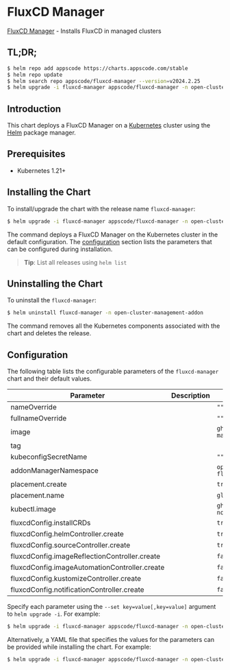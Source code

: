 # FluxCD Manager

[FluxCD Manager](https://github.com/kluster-manager/fluxcd-addon) - Installs FluxCD in managed clusters

## TL;DR;

```bash
$ helm repo add appscode https://charts.appscode.com/stable
$ helm repo update
$ helm search repo appscode/fluxcd-manager --version=v2024.2.25
$ helm upgrade -i fluxcd-manager appscode/fluxcd-manager -n open-cluster-management-addon --create-namespace --version=v2024.2.25
```

## Introduction

This chart deploys a FluxCD Manager on a [Kubernetes](http://kubernetes.io) cluster using the [Helm](https://helm.sh) package manager.

## Prerequisites

- Kubernetes 1.21+

## Installing the Chart

To install/upgrade the chart with the release name `fluxcd-manager`:

```bash
$ helm upgrade -i fluxcd-manager appscode/fluxcd-manager -n open-cluster-management-addon --create-namespace --version=v2024.2.25
```

The command deploys a FluxCD Manager on the Kubernetes cluster in the default configuration. The [configuration](#configuration) section lists the parameters that can be configured during installation.

> **Tip**: List all releases using `helm list`

## Uninstalling the Chart

To uninstall the `fluxcd-manager`:

```bash
$ helm uninstall fluxcd-manager -n open-cluster-management-addon
```

The command removes all the Kubernetes components associated with the chart and deletes the release.

## Configuration

The following table lists the configurable parameters of the `fluxcd-manager` chart and their default values.

|                   Parameter                   | Description |                      Default                       |
|-----------------------------------------------|-------------|----------------------------------------------------|
| nameOverride                                  |             | <code>""</code>                                    |
| fullnameOverride                              |             | <code>""</code>                                    |
| image                                         |             | <code>ghcr.io/kluster-manager/fluxcd-addon</code>  |
| tag                                           |             | <code></code>                                      |
| kubeconfigSecretName                          |             | <code>""</code>                                    |
| addonManagerNamespace                         |             | <code>open-cluster-management-fluxcd</code>        |
| placement.create                              |             | <code>true</code>                                  |
| placement.name                                |             | <code>global</code>                                |
| kubectl.image                                 |             | <code>ghcr.io/appscode/kubectl-nonroot:1.25</code> |
| fluxcdConfig.installCRDs                      |             | <code>true</code>                                  |
| fluxcdConfig.helmController.create            |             | <code>true</code>                                  |
| fluxcdConfig.sourceController.create          |             | <code>true</code>                                  |
| fluxcdConfig.imageReflectionController.create |             | <code>false</code>                                 |
| fluxcdConfig.imageAutomationController.create |             | <code>false</code>                                 |
| fluxcdConfig.kustomizeController.create       |             | <code>false</code>                                 |
| fluxcdConfig.notificationController.create    |             | <code>false</code>                                 |


Specify each parameter using the `--set key=value[,key=value]` argument to `helm upgrade -i`. For example:

```bash
$ helm upgrade -i fluxcd-manager appscode/fluxcd-manager -n open-cluster-management-addon --create-namespace --version=v2024.2.25 --set image=ghcr.io/kluster-manager/fluxcd-addon
```

Alternatively, a YAML file that specifies the values for the parameters can be provided while
installing the chart. For example:

```bash
$ helm upgrade -i fluxcd-manager appscode/fluxcd-manager -n open-cluster-management-addon --create-namespace --version=v2024.2.25 --values values.yaml
```
